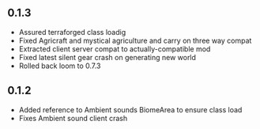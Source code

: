 
## 0.1.3
- Assured terraforged class loadig
- Fixed Agricraft and mystical agriculture and carry on three way compat
- Extracted client server compat to actually-compatible  mod
- Fixed latest silent gear crash on generating new world
- Rolled back loom to 0.7.3
## 0.1.2
- Added reference to Ambient sounds BiomeArea to ensure class load
- Fixes Ambient sound client crash